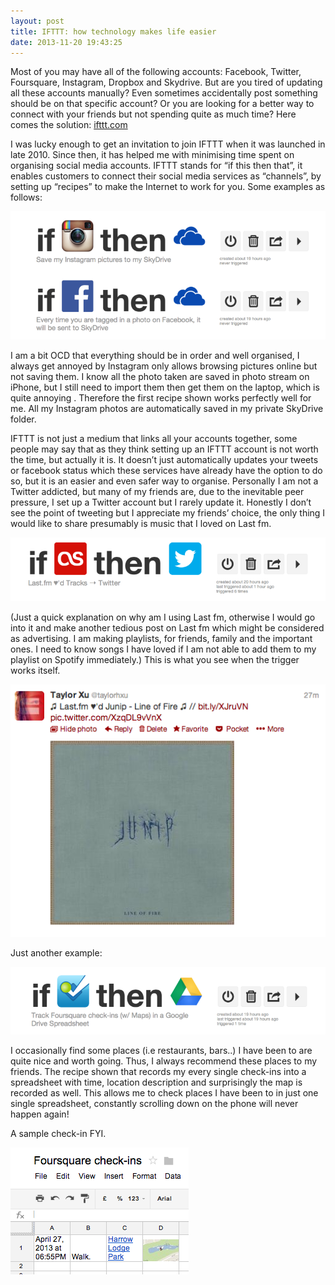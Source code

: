 ```yaml
---
layout: post
title: IFTTT: how technology makes life easier
date: 2013-11-20 19:43:25
---
```

Most of you may have all of the following accounts: Facebook, Twitter, Foursquare, Instagram, Dropbox and Skydrive. But are you tired of updating all these accounts manually? Even sometimes accidentally post something should be on that specific account? Or you are looking for a better way to connect with your friends but not spending quite as much time? Here comes the solution: [ifttt.com](http://ifttt.com/)

I was lucky enough to get an invitation to join IFTTT when it was launched in late 2010. Since then, it has helped me with minimising time spent on organising social media accounts.
IFTTT stands for “if this then that”, it enables customers to connect their social media services as “channels”, by setting up “recipes” to make the Internet to work for you. Some examples as follows:

![tech1](/images/tech/tech-1.png)

I am a bit OCD that everything should be in order and well organised, I always get annoyed by Instagram only allows browsing pictures online but not saving them. I know all the photo taken are saved in photo stream on iPhone, but I still need to import them then get them on the laptop, which is quite annoying . Therefore the first recipe shown works perfectly well for me. All my Instagram photos are automatically saved in my private SkyDrive folder.

IFTTT is not just a medium that links all your accounts together, some people may say that as they think setting up an IFTTT account is not worth the time, but actually it is. It doesn’t just automatically updates your tweets or facebook status which these services have already have the option to do so, but it is an easier and even safer way to organise.
Personally I am not a Twitter addicted, but many of my friends are, due to the inevitable peer pressure, I set up a Twitter account but I rarely update it. Honestly I don’t see the point of tweeting but I appreciate my friends’ choice, the only thing I would like to share presumably is music that I loved on Last fm.

![tech-2](/images/tech/tech-2.png)

(Just a quick explanation on why am I using Last fm, otherwise I would go into it and make another tedious post on Last fm which might be considered as advertising. I am making playlists, for friends, family and the important ones. I need to know songs I have loved if I am not able to add them to my playlist on Spotify immediately.)
This is what you see when the trigger works itself.

![tech-3](/images/tech/tech-3.png)

Just another example:

![tech-4](/images/tech/tech-4.png)

I occasionally find some places (i.e restaurants, bars..) I have been to are quite nice and worth going. Thus, I always recommend these places to my friends. The recipe shown that records my every single check-ins into a spreadsheet with time, location description and surprisingly the map is recorded as well. This allows me to check places I have been to in just one single spreadsheet, constantly scrolling down on the phone will never happen again!

A sample check-in FYI.

![tech-5](/images/tech/tech-5.png)